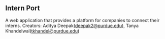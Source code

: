 ## Intern Port

A web application that provides a platform for companies to connect their interns. 
Creators: Aditya Deepak(deepak2@purdue.edu), Tanya Khandelwal(tkhandel@purdue.edu) 